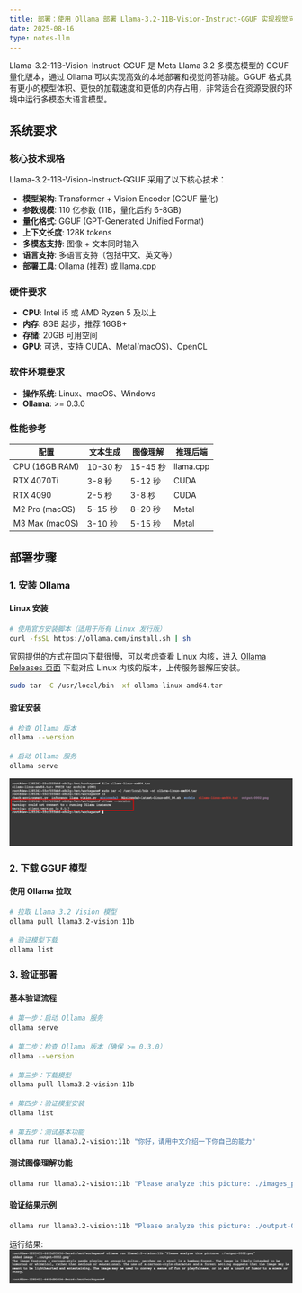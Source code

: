 ```yaml
---
title: 部署：使用 Ollama 部署 Llama-3.2-11B-Vision-Instruct-GGUF 实现视觉问答
date: 2025-08-16
type: notes-llm
---
```


Llama-3.2-11B-Vision-Instruct-GGUF 是 Meta Llama 3.2 多模态模型的 GGUF 量化版本，通过 Ollama 可以实现高效的本地部署和视觉问答功能。GGUF 格式具有更小的模型体积、更快的加载速度和更低的内存占用，非常适合在资源受限的环境中运行多模态大语言模型。

## 系统要求

### 核心技术规格

Llama-3.2-11B-Vision-Instruct-GGUF 采用了以下核心技术：

- **模型架构**: Transformer + Vision Encoder (GGUF 量化)
- **参数规模**: 110 亿参数 (11B，量化后约 6-8GB)
- **量化格式**: GGUF (GPT-Generated Unified Format)
- **上下文长度**: 128K tokens
- **多模态支持**: 图像 + 文本同时输入
- **语言支持**: 多语言支持（包括中文、英文等）
- **部署工具**: Ollama (推荐) 或 llama.cpp

### 硬件要求

- **CPU**: Intel i5 或 AMD Ryzen 5 及以上
- **内存**: 8GB 起步，推荐 16GB+
- **存储**: 20GB 可用空间
- **GPU**: 可选，支持 CUDA、Metal(macOS)、OpenCL

### 软件环境要求

- **操作系统**: Linux、macOS、Windows
- **Ollama**: >= 0.3.0

### 性能参考

| 配置           | 文本生成 | 图像理解 | 推理后端  |
| -------------- | -------- | -------- | --------- |
| CPU (16GB RAM) | 10-30 秒 | 15-45 秒 | llama.cpp |
| RTX 4070Ti     | 3-8 秒   | 5-12 秒  | CUDA      |
| RTX 4090       | 2-5 秒   | 3-8 秒   | CUDA      |
| M2 Pro (macOS) | 5-15 秒  | 8-20 秒  | Metal     |
| M3 Max (macOS) | 3-10 秒  | 5-15 秒  | Metal     |

## 部署步骤

### 1. 安装 Ollama

#### Linux 安装

```bash
# 使用官方安装脚本（适用于所有 Linux 发行版）
curl -fsSL https://ollama.com/install.sh | sh
```

官网提供的方式在国内下载很慢，可以考虑查看 Linux 内核，进入 [Ollama Releases 页面](https://github.com/ollama/ollama/releases) 下载对应 Linux 内核的版本，上传服务器解压安装。

```bash
sudo tar -C /usr/local/bin -xf ollama-linux-amd64.tar
```

#### 验证安装

```bash
# 检查 Ollama 版本
ollama --version

# 启动 Ollama 服务
ollama serve
```

![安装](/images/notes/llm/Deploy-Llama-3.2-11B-Vision-Instruct-GGUF/env_success.png)

### 2. 下载 GGUF 模型

#### 使用 Ollama 拉取

```bash
# 拉取 Llama 3.2 Vision 模型
ollama pull llama3.2-vision:11b

# 验证模型下载
ollama list
```

### 3. 验证部署

#### 基本验证流程

```bash
# 第一步：启动 Ollama 服务
ollama serve

# 第二步：检查 Ollama 版本（确保 >= 0.3.0）
ollama --version

# 第三步：下载模型
ollama pull llama3.2-vision:11b

# 第四步：验证模型安装
ollama list

# 第五步：测试基本功能
ollama run llama3.2-vision:11b "你好，请用中文介绍一下你自己的能力"
```

#### 测试图像理解功能

```bash
ollama run llama3.2-vision:11b "Please analyze this picture: ./images_path"
```

#### 验证结果示例

```bash
ollama run llama3.2-vision:11b "Please analyze this picture: ./output-0002.png" # 输入命令
```

运行结果:
![运行结果](/images/notes/llm/Deploy-Llama-3.2-11B-Vision-Instruct-GGUF/out_success.png)

